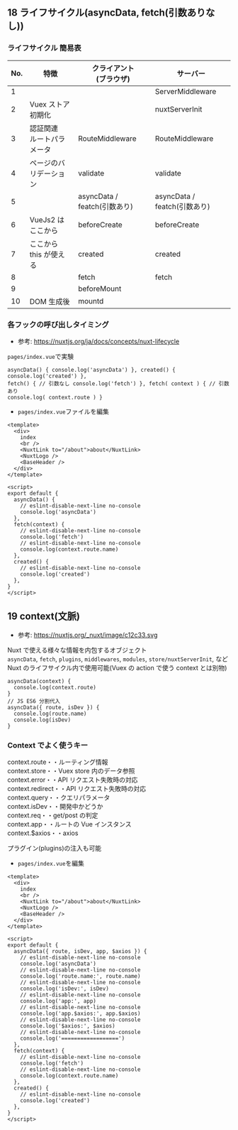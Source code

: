 ## 18 ライフサイクル(asyncData, fetch(引数ありなし))

### ライフサイクル 簡易表

| No. | 特徴                         | クライアント<br>(ブラウザ)   | サーバー                     |
| --- | ---------------------------- | ---------------------------- | ---------------------------- |
| 1   |                              |                              | ServerMiddleware             |
| 2   | Vuex ストア初期化            |                              | nuxtServerInit               |
| 3   | 認証関連<br>ルートパラメータ | RouteMiddleware              | RouteMiddleware              |
| 4   | ページのバリデーション       | validate                     | validate                     |
| 5   |                              | asyncData / featch(引数あり) | asyncData / featch(引数あり) |
| 6   | VueJs2 はここから            | beforeCreate                 | beforeCreate                 |
| 7   | ここから this が使える       | created                      | created                      |
| 8   |                              | fetch                        | fetch                        |
| 9   |                              | beforeMount                  |                              |
| 10  | DOM 生成後                   | mountd                       |                              |

### 各フックの呼び出しタイミング

- 参考: https://nuxtjs.org/ja/docs/concepts/nuxt-lifecycle <br>

`pages/index.vue`で実験<br>

```vue:index.vue
asyncData() { console.log('asyncData') }, created() { console.log('created') },
fetch() { // 引数なし console.log('fetch') }, fetch( context ) { // 引数あり
console.log( context.route ) }
```

- `pages/index.vue`ファイルを編集<br>

```vue:index.vue
<template>
  <div>
    index
    <br />
    <NuxtLink to="/about">about</NuxtLink>
    <NuxtLogo />
    <BaseHeader />
  </div>
</template>

<script>
export default {
  asyncData() {
    // eslint-disable-next-line no-console
    console.log('asyncData')
  },
  fetch(context) {
    // eslint-disable-next-line no-console
    console.log('fetch')
    // eslint-disable-next-line no-console
    console.log(context.route.name)
  },
  created() {
    // eslint-disable-next-line no-console
    console.log('created')
  },
}
</script>
```

## 19 context(文脈)

- 参考: https://nuxtjs.org/_nuxt/image/c12c33.svg <br>

Nuxt で使える様々な情報を内包するオブジェクト<br>
`asyncData`, `fetch`, `plugins`, `middlewares`, `modules`, `store/nuxtServerInit`, など Nuxt のライフサイクル内で使用可能(Vuex の action で使う context とは別物)<br>

```
asyncData(context) {
  console.log(context.route)
}
// JS ES6 分割代入
asyncData({ route, isDev }) {
  console.log(route.name)
  console.log(isDev)
}
```

### Context でよく使うキー

context.route・・ルーティング情報<br>
context.store・・Vuex store 内のデータ参照<br>
context.error・・API リクエスト失敗時の対応<br>
context.redirect・・API リクエスト失敗時の対応<br>
context.query・・クエリパラメータ<br>
context.isDev・・開発中かどうか<br>
context.req・・get/post の判定<br>
context.app・・ルートの Vue インスタンス<br>
context.\$axios・・axios<br>

プラグイン(plugins)の注入も可能<br>

- `pages/index.vue`を編集<br>

```vue:index.vue
<template>
  <div>
    index
    <br />
    <NuxtLink to="/about">about</NuxtLink>
    <NuxtLogo />
    <BaseHeader />
  </div>
</template>

<script>
export default {
  asyncData({ route, isDev, app, $axios }) {
    // eslint-disable-next-line no-console
    console.log('asyncData')
    // eslint-disable-next-line no-console
    console.log('route.name:', route.name)
    // eslint-disable-next-line no-console
    console.log('isDev:', isDev)
    // eslint-disable-next-line no-console
    console.log('app:', app)
    // eslint-disable-next-line no-console
    console.log('app.$axios:', app.$axios)
    // eslint-disable-next-line no-console
    console.log('$axios:', $axios)
    // eslint-disable-next-line no-console
    console.log('==================')
  },
  fetch(context) {
    // eslint-disable-next-line no-console
    console.log('fetch')
    // eslint-disable-next-line no-console
    console.log(context.route.name)
  },
  created() {
    // eslint-disable-next-line no-console
    console.log('created')
  },
}
</script>
```
